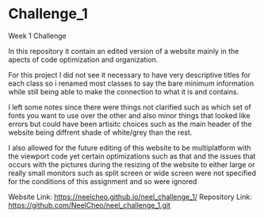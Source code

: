 # Challenge_1
Week 1 Challenge

In this repository it contain an edited version of a website mainly in the apects of code optimization and organization.

For this project I did not see it necessary to have very descriptive titles for each class so i renamed most classes to say the bare minimum information
while still being able to make the connection to what it is and contains.

I left some notes since there were things not clarified such as which set of fonts you want to use over the other and also minor things that looked like errors
but could have been artisitc choices such as the main header of the website being diffrent shade of white/grey than the rest.

I also allowed for the future editing of this website to be multiplatform with the viewport code yet certain optimizations such as that and the issues that occurs with the pictures 
during the resizing of the website to either large or really small monitors such as split screen or wide screen were not specified for the conditions of this assignment
and so were ignored

Website Link: https://neelcheo.github.io/neel_challenge_1/
Repository Link: https://github.com/NeelCheo/neel_challenge_1.git